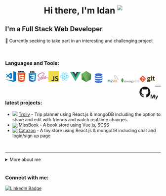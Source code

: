 <h1 align="center" > Hi there, I'm Idan <img align="top" height="50" src="https://media.giphy.com/media/JoPURpweVqjVP7jl8N/giphy.gif"></h1> 

##  I'm a Full Stack Web Developer 

 🌱 Currently seeking to take part in an interesting and challenging project

<br/>

### Languages and Tools:

<img align="left" alt="Visual Studio Code" width="35px" src="https://raw.githubusercontent.com/github/explore/80688e429a7d4ef2fca1e82350fe8e3517d3494d/topics/visual-studio-code/visual-studio-code.png" />
<img align="left" alt="HTML5" width="35px" src="https://raw.githubusercontent.com/github/explore/80688e429a7d4ef2fca1e82350fe8e3517d3494d/topics/html/html.png" />
<img align="left" alt="CSS3" width="35px" src="https://raw.githubusercontent.com/github/explore/80688e429a7d4ef2fca1e82350fe8e3517d3494d/topics/css/css.png" />
<img align="left" alt="Sass" width="35px" src="https://raw.githubusercontent.com/github/explore/80688e429a7d4ef2fca1e82350fe8e3517d3494d/topics/sass/sass.png" />
<img align="left" alt="JavaScript" width="35px" src="https://raw.githubusercontent.com/github/explore/80688e429a7d4ef2fca1e82350fe8e3517d3494d/topics/javascript/javascript.png" />
<img align="left" alt="React" width="35px" src="https://raw.githubusercontent.com/github/explore/80688e429a7d4ef2fca1e82350fe8e3517d3494d/topics/react/react.png" />
<img align="left" alt="Vue" width="35px" src="https://raw.githubusercontent.com/github/explore/80688e429a7d4ef2fca1e82350fe8e3517d3494d/topics/vue/vue.png" />
<img align="left" alt="Node.js" width="35px" src="https://raw.githubusercontent.com/github/explore/80688e429a7d4ef2fca1e82350fe8e3517d3494d/topics/nodejs/nodejs.png" />
<img align="left" alt="SQL" width="45px" src="https://raw.githubusercontent.com/github/explore/80688e429a7d4ef2fca1e82350fe8e3517d3494d/topics/sql/sql.png" />
<img align="left" alt="MySQL" width="50px" src="https://raw.githubusercontent.com/github/explore/80688e429a7d4ef2fca1e82350fe8e3517d3494d/topics/mysql/mysql.png" />
<img align="left" alt="MongoDB" width="60px" src="https://raw.githubusercontent.com/github/explore/80688e429a7d4ef2fca1e82350fe8e3517d3494d/topics/mongodb/mongodb.png" />
<img align="left" alt="Git" width="50px" src="https://raw.githubusercontent.com/github/explore/80688e429a7d4ef2fca1e82350fe8e3517d3494d/topics/git/git.png" />
<img align="left" alt="GitHub" width="35px" src="https://raw.githubusercontent.com/github/explore/78df643247d429f6cc873026c0622819ad797942/topics/github/github.png" />

 <br /> 
 <br /> 

--- 

 ### My latest projects:
-  <img src="https://image.freepik.com/free-vector/travel-items-book-icon_24640-34703.jpg" width="30px"> [Trolly][trolly] - Trip planner using React.js & mongoDB including the option to share and edit with friends and watch real time changes.
-  <img width="35px" align="center" src="https://image.freepik.com/free-vector/pile-student-books-icon-illustration-white-background_134830-290.jpg" /> [MissBook][books] - A book store using Vue.js, SCSS  
-  <img width="25px" align="top" src="https://lilalu-shop.com/media/image/35/9c/a5/lilalu-quietscheente-gelb-yellow-rubber-duck-HL.png"> [Catazon][catazon] - A toy store using React.js & mongoDB including chat and login/sign up page

<br />

---
<details>
 <summary>More about me </summary>

 - <img height="40px" align="center" src="https://icons-for-free.com/iconfiles/png/512/graduation+learn+school+student+study+icon-1320166023174441095.png"/> B.A in Psychology & Education
  
 - <img height="30px" align="center" src="https://res.cloudinary.com/idanrozen/image/upload/v1606301900/camera_hqllxj.png"/>  Photography enthusiast

</details>

 <br /> 
 
### Connect with me:

[![Linkedin Badge](https://img.shields.io/badge/-Idan_Rozen-blue?style=for-the-badge&logo=linkedin&logoColor=white&link=https://www.linkedin.com/in/idan-rozen)][linkedin]



[linkedin]: https://www.linkedin.com/in/idan-rozen/
[books]: https://idanrozen103.github.io/MissBooks_Vue/#/
[catazon]: https://catazon.herokuapp.com/#/
[trolly]: https://trolly-app.herokuapp.com/#/


